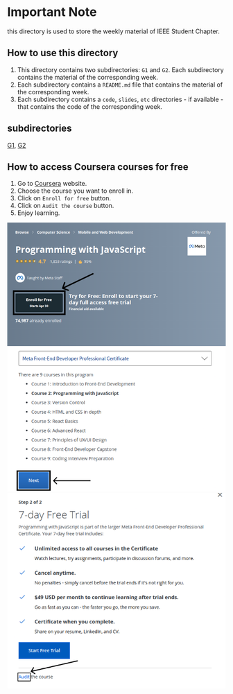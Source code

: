 # **Important Note**

this directory is used to store the weekly material of IEEE Student Chapter.

## **How to use this directory**

1. This directory contains two subdirectories: `G1` and `G2`. Each subdirectory contains the material of the corresponding week.
2. Each subdirectory contains a `README.md` file that contains the material of the corresponding week.
3. Each subdirectory contains a `code`, `slides`, `etc` directories - if available - that contains the code of the corresponding week.

## **subdirectories**

[G1](/weeks/G1/), [G2](/weeks/G2/)

## **How to access Coursera courses for free**

1. Go to [Coursera](https://www.coursera.org/) website.
2. Choose the course you want to enroll in.
3. Click on `Enroll for free` button.
4. Click on `Audit the course` button.
5. Enjoy learning.

![audit](assets/Courser1.png)
![audit](assets/Courser2.png)
![audit](assets/Courser3.png)